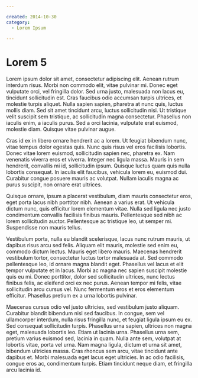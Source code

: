 ```yaml
---

created: 2014-10-30
category:
  - Lorem Ipsum
  
---
```

# Lorem 5

Lorem ipsum dolor sit amet, consectetur adipiscing elit. Aenean rutrum interdum risus. Morbi non commodo elit, vitae pulvinar mi. Donec eget vulputate orci, vel fringilla dolor. Sed urna justo, malesuada non lacus eu, tincidunt sollicitudin est. Cras faucibus odio accumsan turpis ultrices, et molestie turpis aliquet. Nulla sapien sapien, pharetra at nunc quis, luctus mollis diam. Sed sit amet tincidunt arcu, luctus sollicitudin nisi. Ut tristique velit suscipit sem tristique, ac sollicitudin magna consectetur. Phasellus non iaculis enim, a iaculis purus. Sed a orci lacinia, vulputate erat euismod, molestie diam. Quisque vitae pulvinar augue.

Cras id ex in libero ornare hendrerit ac a lorem. Ut feugiat bibendum nunc, vitae tempus dolor egestas quis. Nunc quis risus vel eros facilisis lobortis. Donec vitae lorem euismod, sollicitudin sapien nec, pharetra ex. Nam venenatis viverra eros et viverra. Integer nec ligula massa. Mauris in sem hendrerit, convallis mi id, sollicitudin ipsum. Quisque luctus quam quis nulla lobortis consequat. In iaculis elit faucibus, vehicula lorem eu, euismod dui. Curabitur congue posuere mauris ac volutpat. Nullam iaculis magna ac purus suscipit, non ornare erat ultrices.

Quisque ornare, ipsum a placerat vestibulum, diam mauris consectetur eros, eget porta lacus nibh porttitor nibh. Aenean a varius erat. Ut vehicula dictum nunc, quis efficitur lorem elementum vitae. Nulla sed ligula nec justo condimentum convallis facilisis finibus mauris. Pellentesque sed nibh ac lorem sollicitudin auctor. Pellentesque ac tristique leo, ut semper mi. Suspendisse non mauris tellus.

Vestibulum porta, nulla eu blandit scelerisque, lacus nunc rutrum mauris, ut dapibus risus arcu sed felis. Aliquam elit mauris, molestie sed enim eu, commodo dictum lectus. Mauris eget libero mauris. Maecenas hendrerit vestibulum tortor, consectetur luctus tortor malesuada at. Sed commodo pellentesque leo, id ornare magna blandit eget. Phasellus vel lacus et elit tempor vulputate et in lacus. Morbi ac magna nec sapien suscipit molestie quis eu mi. Donec porttitor, dolor sed sollicitudin ultrices, nunc lectus finibus felis, ac eleifend orci ex nec purus. Aenean tempor mi felis, vitae sollicitudin arcu cursus vel. Nunc fermentum eros et eros elementum efficitur. Phasellus pretium ex a urna lobortis pulvinar.

Maecenas cursus odio vel justo ultricies, sed vestibulum justo aliquam. Curabitur blandit bibendum nisl sed faucibus. In congue, sem vel ullamcorper interdum, nulla risus fringilla nunc, et feugiat ligula ipsum eu ex. Sed consequat sollicitudin turpis. Phasellus urna sapien, ultrices non magna eget, malesuada lobortis leo. Etiam ut lacinia urna. Phasellus urna sem, pretium varius euismod sed, lacinia in quam. Nulla ante sem, volutpat at lobortis vitae, porta vel urna. Nam magna ligula, dictum et urna sit amet, bibendum ultricies massa. Cras rhoncus sem arcu, vitae tincidunt ante dapibus et. Morbi malesuada eget lacus eget ultricies. In ac odio facilisis, congue eros ac, condimentum turpis. Etiam tincidunt neque diam, et fringilla arcu lacinia id.
